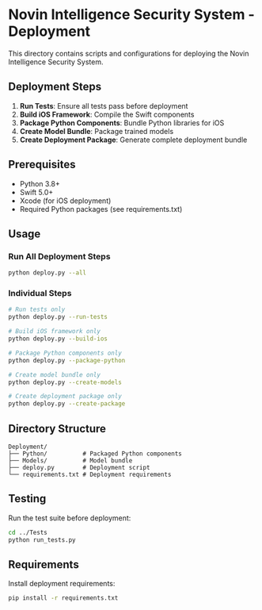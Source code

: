 # Novin Intelligence Security System - Deployment

This directory contains scripts and configurations for deploying the Novin Intelligence Security System.

## Deployment Steps

1. **Run Tests**: Ensure all tests pass before deployment
2. **Build iOS Framework**: Compile the Swift components
3. **Package Python Components**: Bundle Python libraries for iOS
4. **Create Model Bundle**: Package trained models
5. **Create Deployment Package**: Generate complete deployment bundle

## Prerequisites

- Python 3.8+
- Swift 5.0+
- Xcode (for iOS deployment)
- Required Python packages (see requirements.txt)

## Usage

### Run All Deployment Steps

```bash
python deploy.py --all
```

### Individual Steps

```bash
# Run tests only
python deploy.py --run-tests

# Build iOS framework only
python deploy.py --build-ios

# Package Python components only
python deploy.py --package-python

# Create model bundle only
python deploy.py --create-models

# Create deployment package only
python deploy.py --create-package
```

## Directory Structure

```
Deployment/
├── Python/          # Packaged Python components
├── Models/          # Model bundle
├── deploy.py        # Deployment script
└── requirements.txt # Deployment requirements
```

## Testing

Run the test suite before deployment:

```bash
cd ../Tests
python run_tests.py
```

## Requirements

Install deployment requirements:

```bash
pip install -r requirements.txt
```